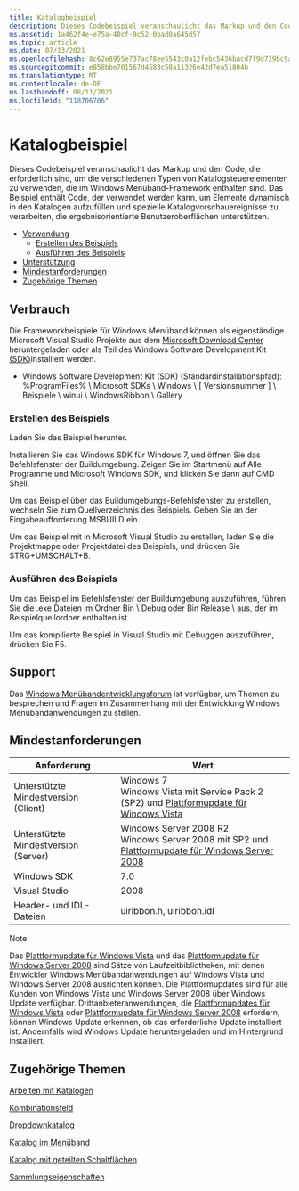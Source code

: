 ```yaml
---
title: Katalogbeispiel
description: Dieses Codebeispiel veranschaulicht das Markup und den Code, die erforderlich sind, um die verschiedenen Typen von Katalogsteuerelementen zu verwenden, die im Windows Menüband-Framework enthalten sind.
ms.assetid: 1a462f4e-e75a-40cf-9c52-0bad0a645d57
ms.topic: article
ms.date: 07/13/2021
ms.openlocfilehash: 8c62e8955e737ac78ee5543c0a12febc5436bacd7f9d739bc9af02bacd555d2d
ms.sourcegitcommit: e858bbe701567d4583c50a11326e42d7ea51804b
ms.translationtype: MT
ms.contentlocale: de-DE
ms.lasthandoff: 08/11/2021
ms.locfileid: "118706706"
---
```

# <a name="gallery-sample"></a>Katalogbeispiel

Dieses Codebeispiel veranschaulicht das Markup und den Code, die erforderlich sind, um die verschiedenen Typen von Katalogsteuerelementen zu verwenden, die im Windows Menüband-Framework enthalten sind. Das Beispiel enthält Code, der verwendet werden kann, um Elemente dynamisch in den Katalogen aufzufüllen und spezielle Katalogvorschauereignisse zu verarbeiten, die ergebnisorientierte Benutzeroberflächen unterstützen.

- [Verwendung](#usage)
  - [Erstellen des Beispiels](#building-the-sample)
  - [Ausführen des Beispiels](#running-the-sample)
- [Unterstützung](#support)
- [Mindestanforderungen](#minimum-requirements)
- [Zugehörige Themen](#related-topics)

## <a name="usage"></a>Verbrauch

Die Frameworkbeispiele für Windows Menüband können als eigenständige Microsoft Visual Studio Projekte aus dem [Microsoft Download Center](https://www.microsoft.com/download/details.aspx?id=9620) heruntergeladen oder als Teil des Windows Software Development Kit [(SDK)](https://developer.microsoft.com/windows/downloads/sdk-archive/)installiert werden.

- Windows Software Development Kit (SDK) (Standardinstallationspfad): %ProgramFiles% \\ Microsoft SDKs \\ Windows \\ \[ Versionsnummer \] \\ Beispiele \\ winui \\ WindowsRibbon \\ Gallery

### <a name="building-the-sample"></a>Erstellen des Beispiels

Laden Sie das Beispiel herunter.

Installieren Sie das Windows SDK für Windows 7, und öffnen Sie das Befehlsfenster der Buildumgebung. Zeigen Sie im Startmenü auf Alle Programme und Microsoft Windows SDK, und klicken Sie dann auf CMD Shell.

Um das Beispiel über das Buildumgebungs-Befehlsfenster zu erstellen, wechseln Sie zum Quellverzeichnis des Beispiels. Geben Sie an der Eingabeaufforderung MSBUILD ein.

Um das Beispiel mit in Microsoft Visual Studio zu erstellen, laden Sie die Projektmappe oder Projektdatei des Beispiels, und drücken Sie STRG+UMSCHALT+B.

### <a name="running-the-sample"></a>Ausführen des Beispiels

Um das Beispiel im Befehlsfenster der Buildumgebung auszuführen, führen Sie die .exe Dateien im Ordner Bin \\ Debug oder Bin Release \\ aus, der im Beispielquellordner enthalten ist.

Um das kompilierte Beispiel in Visual Studio mit Debuggen auszuführen, drücken Sie F5.

## <a name="support"></a>Support

Das [Windows Menübandentwicklungsforum](https://social.msdn.microsoft.com/Forums/windowsdesktop/home?forum=windowsribbondevelopment) ist verfügbar, um Themen zu besprechen und Fragen im Zusammenhang mit der Entwicklung Windows Menübandanwendungen zu stellen.

## <a name="minimum-requirements"></a>Mindestanforderungen



| Anforderung | Wert |
|--------------------------|--------------------------------------------------------------------------------------------------------------------------------------------------------------------------|
| Unterstützte Mindestversion (Client) | Windows 7<br/> Windows Vista mit Service Pack 2 (SP2) und [Plattformupdate für Windows Vista](https://msdn.microsoft.com/library/dd378748.aspx)<br/>         |
| Unterstützte Mindestversion (Server) | Windows Server 2008 R2<br/> Windows Server 2008 mit SP2 und [Plattformupdate für Windows Server 2008](https://msdn.microsoft.com/library/dd378748.aspx)<br/> |
| Windows SDK              | 7.0                                                                                                                                                                      |
| Visual Studio            | 2008                                                                                                                                                                     |
| Header- und IDL-Dateien     | uiribbon.h, uiribbon.idl                                                                                                                                                 |



 

> [!Note]  
> Das [Plattformupdate für Windows Vista](https://msdn.microsoft.com/library/dd378748.aspx) und das [Plattformupdate für Windows Server 2008](https://msdn.microsoft.com/library/dd378748.aspx) sind Sätze von Laufzeitbibliotheken, mit denen Entwickler Windows Menübandanwendungen auf Windows Vista und Windows Server 2008 ausrichten können. Die Plattformupdates sind für alle Kunden von Windows Vista und Windows Server 2008 über Windows Update verfügbar. Drittanbieteranwendungen, die [Plattformupdates für Windows Vista](https://msdn.microsoft.com/library/dd378748.aspx) oder [Plattformupdate für Windows Server 2008](https://msdn.microsoft.com/library/dd378748.aspx) erfordern, können Windows Update erkennen, ob das erforderliche Update installiert ist. Andernfalls wird Windows Update heruntergeladen und im Hintergrund installiert.

 

## <a name="related-topics"></a>Zugehörige Themen

<dl> <dt>

[Arbeiten mit Katalogen](ribbon-controls-galleries.md)
</dt> <dt>

[Kombinationsfeld](windowsribbon-controls-combobox.md)
</dt> <dt>

[Dropdownkatalog](windowsribbon-controls-dropdowngallery.md)
</dt> <dt>

[Katalog im Menüband](windowsribbon-controls-inribbongallery.md)
</dt> <dt>

[Katalog mit geteilten Schaltflächen](windowsribbon-controls-splitbuttongallery.md)
</dt> <dt>

[Sammlungseigenschaften](windowsribbon-reference-properties-collection.md)
</dt> </dl>

 

 






